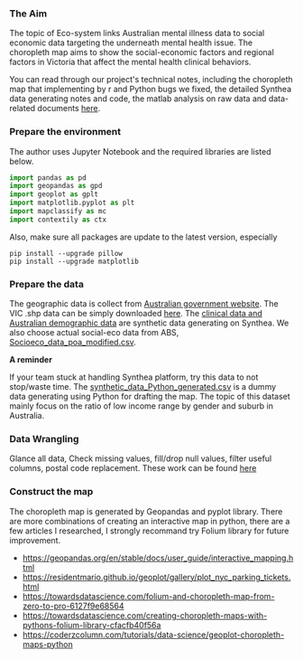 ### The Aim
The topic of Eco-system links Australian mental illness data to social economic data targeting the underneath mental health issue. The choropleth map aims to show the social-economic factors and regional factors in Victoria that affect the mental health clinical behaviors. 

You can read through our project's technical notes, including the choropleth map that implementing by r and Python bugs we fixed, the detailed Synthea data generating notes and code, the matlab analysis on raw data and data-related documents [here](https://wehieduau.sharepoint.com/sites/StudentInternGroupatWEHI/Shared%20Documents/Forms/AllItems.aspx?csf=1&web=1&e=nuYayz&cid=19b1b5ac%2D0223%2D4203%2Da521%2D4f50200c0188&FolderCTID=0x0120008FF8F20683AC284798EA496C639CC069&id=%2Fsites%2FStudentInternGroupatWEHI%2FShared%20Documents%2FClinical%20Dashboards%2F2023%20Semester%202%20Technical%20notes&viewid=afd55542%2D8e3a%2D4327%2D95f9%2D63450ae10d2a). 

### Prepare the environment
The author uses Jupyter Notebook and the required libraries are listed below.

``` python
import pandas as pd
import geopandas as gpd 
import geoplot as gplt
import matplotlib.pyplot as plt 
import mapclassify as mc
import contextily as ctx
``` 
Also, make sure all packages are update to the latest version, especially 
```
pip install --upgrade pillow
pip install --upgrade matplotlib
```

### Prepare the data

The geographic data is collect from [Australian government website](https://data.gov.au/dataset/ds-dga-af33dd8c-0534-4e18-9245-fc64440f742e/details). The VIC .shp data can be simply downloaded [here](https://wehieduau.sharepoint.com/:f:/r/sites/StudentInternGroupatWEHI/Shared%20Documents/Clinical%20Dashboards/2023%20Semester%202%20Technical%20notes/Python%20Dashboard%20-%20draft%20data%20used/data/GDA2020?csf=1&web=1&e=FdzQNm).
The [clinical data and Australian demographic data]([https://wehieduau.sharepoint.com/:f:/r/sites/StudentInternGroupatWEHI/Shared%20Documents/Clinical%20Dashboards/synthea%202023?csf=1&web=1&e=O3qgY9](https://wehieduau.sharepoint.com/:f:/r/sites/StudentInternGroupatWEHI/Shared%20Documents/Clinical%20Dashboards/2023%20Semester%202%20Technical%20notes/synthea%202023?csf=1&web=1&e=HD48oY)) are synthetic data generating on Synthea. We also choose actual social-eco data from ABS, [Socioeco_data_poa_modified.csv](https://wehieduau.sharepoint.com/:x:/r/sites/StudentInternGroupatWEHI/Shared%20Documents/Clinical%20Dashboards/2023%20Semester%202%20Technical%20notes/SEIFA%20dataset/Socioeco_data_poa_modified%20.csv?d=w9837d55a5cd143569f557f86b3adfeca&csf=1&web=1&e=16LCbH).

**A reminder**

If your team stuck at handling Synthea platform, try this data to not stop/waste time.
The [synthetic_data_Python_generated.csv](https://wehieduau.sharepoint.com/:x:/r/sites/StudentInternGroupatWEHI/Shared%20Documents/Clinical%20Dashboards/2023%20Semester%202%20Technical%20notes/synthetic_data_Python_generated.csv?d=w462c8ef8e3ba4b978616e4d4bf27f2f1&csf=1&web=1&e=lwyp5I) is a dummy data generating using Python for drafting the map. The topic of this dataset mainly focus on the ratio of low income range by gender and suburb in Australia. 


### Data Wrangling
Glance all data, Check missing values, fill/drop null values, filter useful columns, postal code replacement. These work can be found [here](https://github.com/Clinical-Informatics-Collaborative/socio-economic-data/blob/main/Synthea%20data/preprocess.ipynb)


### Construct the map
The choropleth map is generated by Geopandas and pyplot library. There are more combinations of creating an interactive map in python, there are a few articles I researched, I strongly recommand try Folium library for future improvement. 
- https://geopandas.org/en/stable/docs/user_guide/interactive_mapping.html
- https://residentmario.github.io/geoplot/gallery/plot_nyc_parking_tickets.html
- https://towardsdatascience.com/folium-and-choropleth-map-from-zero-to-pro-6127f9e68564
- https://towardsdatascience.com/creating-choropleth-maps-with-pythons-folium-library-cfacfb40f56a
- https://coderzcolumn.com/tutorials/data-science/geoplot-choropleth-maps-python


